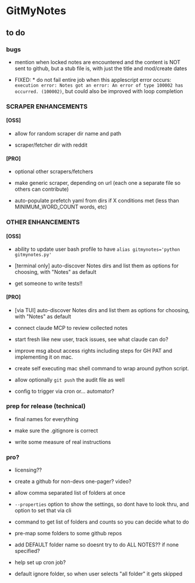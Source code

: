 # GitMyNotes

## to do

### bugs

* mention when locked notes are encountered and the content is NOT sent to github, but a stub file is, with just the title and mod/create dates

* FIXED: * do not fail entire job when this applescript error occurs: `execution error: Notes got an error: An error of type 100002 has occurred. (100002)`, but could also be improved with loop completion



### SCRAPER ENHANCEMENTS

#### [OSS] 

* allow for random scraper dir name and path

* scraper/fetcher dir with reddit 

#### [PRO] 

* optional other scrapers/fetchers

* make generic scraper, depending on url (each one a separate file so others can contribute)

* auto-populate prefetch yaml from dirs if X conditions met (less than MINIMUM_WORD_COUNT words, etc)




### OTHER ENHANCEMENTS

#### [OSS] 

* ability to update user bash profile to have `alias gitmynotes='python gitmynotes.py'`

* [terminal only] auto-discover Notes dirs and list them as options for choosing, with "Notes" as default

* get someone to write tests!!



#### [PRO] 

* [via TUI] auto-discover Notes dirs and list them as options for choosing, with "Notes" as default

* connect claude MCP to review collected notes

* start fresh like new user, track issues, see what claude can do?

* improve msg about access rights including steps for GH PAT and implementing it on mac. 

* create self executing mac shell command to wrap around python script. 

* allow optionally `git push` the audit file as well

* config to trigger via cron or... automator?


### prep for release (technical)

* final names for everything

* make sure the .gitignore is correct

* write some measure of real instructions


### pro?

* licensing??

* create a github for non-devs one-pager? video? 

* allow comma separated list of folders at once

* `--properties` option to show the settings, so dont have to look thru, and option to set that via cli

* command to get list of folders and counts so you can decide what to do

* pre-map some folders to some github repos

* add DEFAULT folder name so doesnt try to do ALL NOTES?? if none specified?

* help set up cron job?

* default ignore folder, so when user selects "all folder" it gets skipped






